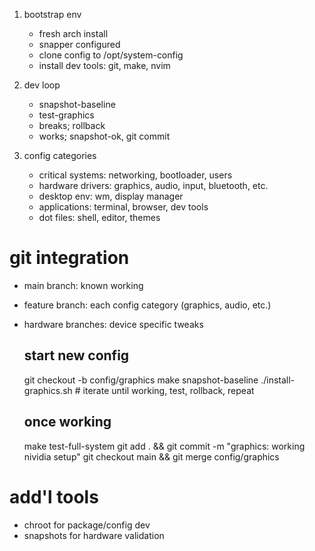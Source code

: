 1. bootstrap env
    - fresh arch install
    - snapper configured
    - clone config to /opt/system-config
    - install dev tools: git, make, nvim

2. dev loop
    - snapshot-baseline
    - test-graphics
    - breaks; rollback
    - works; snapshot-ok, git commit

3. config categories
    - critical systems: networking, bootloader, users
    - hardware drivers: graphics, audio, input, bluetooth, etc.
    - desktop env: wm, display manager
    - applications: terminal, browser, dev tools
    - dot files: shell, editor, themes

# git integration
- main branch: known working
- feature branch: each config category (graphics, audio, etc.)
- hardware branches: device specific tweaks

    ## start new config
    git checkout -b config/graphics
    make snapshot-baseline
    ./install-graphics.sh  # iterate until working, test, rollback, repeat

    ## once working
    make test-full-system
    git add . && git commit -m "graphics: working nividia setup"
    git checkout main && git merge config/graphics

# add'l tools
- chroot for package/config dev
- snapshots for hardware validation
